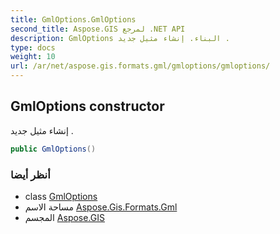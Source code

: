 ```yaml
---
title: GmlOptions.GmlOptions
second_title: Aspose.GIS لمرجع .NET API
description: GmlOptions البناء. إنشاء مثيل جديد .
type: docs
weight: 10
url: /ar/net/aspose.gis.formats.gml/gmloptions/gmloptions/
---
```

## GmlOptions constructor

إنشاء مثيل جديد .

```csharp
public GmlOptions()
```

### أنظر أيضا

* class [GmlOptions](../)
* مساحة الاسم [Aspose.Gis.Formats.Gml](../../gmloptions/)
* المجسم [Aspose.GIS](../../../)


